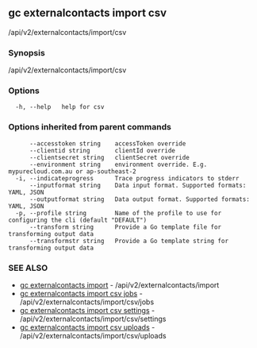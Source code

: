 ## gc externalcontacts import csv

/api/v2/externalcontacts/import/csv

### Synopsis

/api/v2/externalcontacts/import/csv

### Options

```
  -h, --help   help for csv
```

### Options inherited from parent commands

```
      --accesstoken string    accessToken override
      --clientid string       clientId override
      --clientsecret string   clientSecret override
      --environment string    environment override. E.g. mypurecloud.com.au or ap-southeast-2
  -i, --indicateprogress      Trace progress indicators to stderr
      --inputformat string    Data input format. Supported formats: YAML, JSON
      --outputformat string   Data output format. Supported formats: YAML, JSON
  -p, --profile string        Name of the profile to use for configuring the cli (default "DEFAULT")
      --transform string      Provide a Go template file for transforming output data
      --transformstr string   Provide a Go template string for transforming output data
```

### SEE ALSO

* [gc externalcontacts import](gc_externalcontacts_import.html)	 - /api/v2/externalcontacts/import
* [gc externalcontacts import csv jobs](gc_externalcontacts_import_csv_jobs.html)	 - /api/v2/externalcontacts/import/csv/jobs
* [gc externalcontacts import csv settings](gc_externalcontacts_import_csv_settings.html)	 - /api/v2/externalcontacts/import/csv/settings
* [gc externalcontacts import csv uploads](gc_externalcontacts_import_csv_uploads.html)	 - /api/v2/externalcontacts/import/csv/uploads


